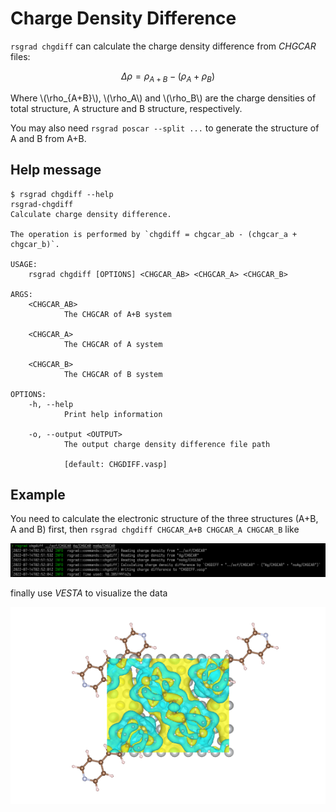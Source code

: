 # Charge Density Difference

`rsgrad chgdiff` can calculate the charge density difference from _CHGCAR_ files:

$$
\Delta \rho = \rho_{A+B} - (\rho_A + \rho_B)
$$

Where \\(\rho_{A+B}\\), \\(\rho_A\\) and \\(\rho_B\\) are the charge densities of total structure,
A structure and B structure, respectively.

You may also need `rsgrad poscar --split ...` to generate
the structure of A and B from A+B.

## Help message

```shell
$ rsgrad chgdiff --help
rsgrad-chgdiff
Calculate charge density difference.

The operation is performed by `chgdiff = chgcar_ab - (chgcar_a + chgcar_b)`.

USAGE:
    rsgrad chgdiff [OPTIONS] <CHGCAR_AB> <CHGCAR_A> <CHGCAR_B>

ARGS:
    <CHGCAR_AB>
            The CHGCAR of A+B system

    <CHGCAR_A>
            The CHGCAR of A system

    <CHGCAR_B>
            The CHGCAR of B system

OPTIONS:
    -h, --help
            Print help information

    -o, --output <OUTPUT>
            The output charge density difference file path

            [default: CHGDIFF.vasp]
```

## Example

You need to calculate the electronic structure of the three structures (A+B, A and B) first,
then `rsgrad chgdiff CHGCAR_A+B CHGCAR_A CHGCAR_B` like

![](./ChgDiff-example.png)

finally use _VESTA_ to visualize the data

![](./ChgDiff-example-VESTA.png)
